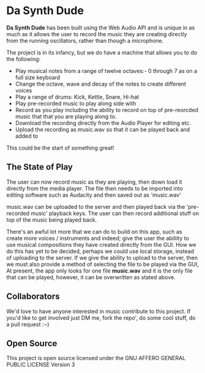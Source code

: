 # Da Synth Dude

**Da Synth Dude** has been built using the Web Audio API and is unique in as much as
it allows the user to record the music they are creating directly from the running
oscillators, rather than though a microphone.

The project is in its infancy, but we do have a machine that allows you to do the
following:

- Play musical notes from a range of twelve octaves:- 0 through 7 as on a full size
  keyboard
- Change the octave, wave and decay of the notes to create different voices
- Play a range of drums: Kick, Kettle, Snare, Hi-hat
- Play pre-recorded music to play along side with
- Record as you play including the ability to record on top of pre-reorcded music that
  that you are playing along to.
- Download the recording directly from the Audio Player for editing etc.
- Upload the recording as music.wav so that it can be played back and added to

This could be the start of something great!

## The State of Play

The user can now record music as they are playing, then down load it directly from the media player. The file then needs to be imported into editing software such as Audacity and then saved out as 'music.wav'

music.wav can be uploaded to the server and then played back via the 'pre-recorded music' playback keys. The user can then record additional stuff on top of the music being played back.

There's an awful lot more that we can do to build on this app, such as create more
voices / instruments and indeed; give the user the abiliity to use musical compositions
they have created directly from the GUI. How we do this has yet to be decided, perhaps
we could use local storage, instead of uploading to the server. If we give the ability
to upload to the server, then we must also provide a method of selecting the file to be
played via the GUI, At present, the app only looks for one file **music.wav** and it is
the only file that can be played, however, it can be overwritten as stated above.

## Collaborators

We'd love to have anyone interested in music contribute to this project. If you'd like
to get involved just DM me, fork the repo', do some cool stuff, do a pull request :¬)

## Open Source

This project is open source licensed under the
GNU AFFERO GENERAL PUBLIC LICENSE Version 3
